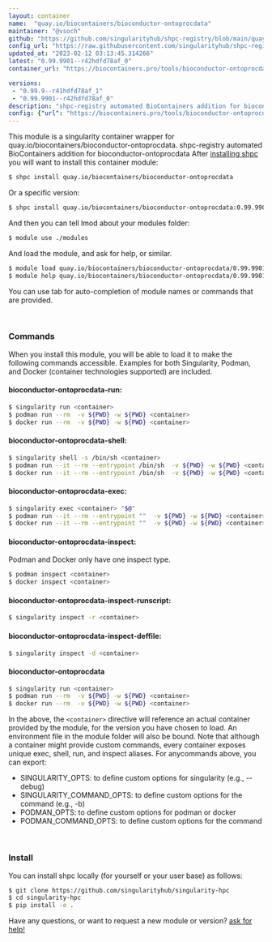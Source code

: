 ```yaml
---
layout: container
name:  "quay.io/biocontainers/bioconductor-ontoprocdata"
maintainer: "@vsoch"
github: "https://github.com/singularityhub/shpc-registry/blob/main/quay.io/biocontainers/bioconductor-ontoprocdata/container.yaml"
config_url: "https://raw.githubusercontent.com/singularityhub/shpc-registry/main/quay.io/biocontainers/bioconductor-ontoprocdata/container.yaml"
updated_at: "2023-02-12 03:13:45.314266"
latest: "0.99.9901--r42hdfd78af_0"
container_url: "https://biocontainers.pro/tools/bioconductor-ontoprocdata"

versions:
 - "0.99.9--r41hdfd78af_1"
 - "0.99.9901--r42hdfd78af_0"
description: "shpc-registry automated BioContainers addition for bioconductor-ontoprocdata"
config: {"url": "https://biocontainers.pro/tools/bioconductor-ontoprocdata", "maintainer": "@vsoch", "description": "shpc-registry automated BioContainers addition for bioconductor-ontoprocdata", "latest": {"0.99.9901--r42hdfd78af_0": "sha256:6b3acaf4539eca4b0ea6bc56f6871be3e7e11aecc539f235ed7845a3b44ce285"}, "tags": {"0.99.9--r41hdfd78af_1": "sha256:513546f1630c241e5d72aaa52f7d4189432c03567ba2140d69cd794201592b40", "0.99.9901--r42hdfd78af_0": "sha256:6b3acaf4539eca4b0ea6bc56f6871be3e7e11aecc539f235ed7845a3b44ce285"}, "docker": "quay.io/biocontainers/bioconductor-ontoprocdata"}
---
```


This module is a singularity container wrapper for quay.io/biocontainers/bioconductor-ontoprocdata.
shpc-registry automated BioContainers addition for bioconductor-ontoprocdata
After [installing shpc](#install) you will want to install this container module:


```bash
$ shpc install quay.io/biocontainers/bioconductor-ontoprocdata
```

Or a specific version:

```bash
$ shpc install quay.io/biocontainers/bioconductor-ontoprocdata:0.99.9901--r42hdfd78af_0
```

And then you can tell lmod about your modules folder:

```bash
$ module use ./modules
```

And load the module, and ask for help, or similar.

```bash
$ module load quay.io/biocontainers/bioconductor-ontoprocdata/0.99.9901--r42hdfd78af_0
$ module help quay.io/biocontainers/bioconductor-ontoprocdata/0.99.9901--r42hdfd78af_0
```

You can use tab for auto-completion of module names or commands that are provided.

<br>

### Commands

When you install this module, you will be able to load it to make the following commands accessible.
Examples for both Singularity, Podman, and Docker (container technologies supported) are included.

#### bioconductor-ontoprocdata-run:

```bash
$ singularity run <container>
$ podman run --rm  -v ${PWD} -w ${PWD} <container>
$ docker run --rm  -v ${PWD} -w ${PWD} <container>
```

#### bioconductor-ontoprocdata-shell:

```bash
$ singularity shell -s /bin/sh <container>
$ podman run --it --rm --entrypoint /bin/sh  -v ${PWD} -w ${PWD} <container>
$ docker run --it --rm --entrypoint /bin/sh  -v ${PWD} -w ${PWD} <container>
```

#### bioconductor-ontoprocdata-exec:

```bash
$ singularity exec <container> "$@"
$ podman run --it --rm --entrypoint ""  -v ${PWD} -w ${PWD} <container> "$@"
$ docker run --it --rm --entrypoint ""  -v ${PWD} -w ${PWD} <container> "$@"
```

#### bioconductor-ontoprocdata-inspect:

Podman and Docker only have one inspect type.

```bash
$ podman inspect <container>
$ docker inspect <container>
```

#### bioconductor-ontoprocdata-inspect-runscript:

```bash
$ singularity inspect -r <container>
```

#### bioconductor-ontoprocdata-inspect-deffile:

```bash
$ singularity inspect -d <container>
```



#### bioconductor-ontoprocdata

```bash
$ singularity run <container>
$ podman run --rm  -v ${PWD} -w ${PWD} <container>
$ docker run --rm  -v ${PWD} -w ${PWD} <container>
```


In the above, the `<container>` directive will reference an actual container provided
by the module, for the version you have chosen to load. An environment file in the
module folder will also be bound. Note that although a container
might provide custom commands, every container exposes unique exec, shell, run, and
inspect aliases. For anycommands above, you can export:

 - SINGULARITY_OPTS: to define custom options for singularity (e.g., --debug)
 - SINGULARITY_COMMAND_OPTS: to define custom options for the command (e.g., -b)
 - PODMAN_OPTS: to define custom options for podman or docker
 - PODMAN_COMMAND_OPTS: to define custom options for the command

<br>

### Install

You can install shpc locally (for yourself or your user base) as follows:

```bash
$ git clone https://github.com/singularityhub/singularity-hpc
$ cd singularity-hpc
$ pip install -e .
```

Have any questions, or want to request a new module or version? [ask for help!](https://github.com/singularityhub/singularity-hpc/issues)